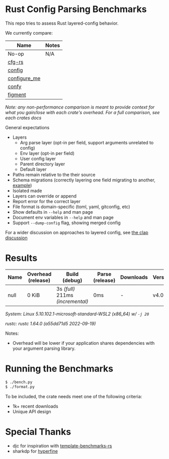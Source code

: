 # Rust Config Parsing Benchmarks

This repo tries to assess Rust layered-config behavior.

We currently compare:

Name                                                 | Notes
-----------------------------------------------------|------
No-op                                                | N/A
[cfg-rs](https://github.com/leptonyu/cfg-rs)  |
[config](https://github.com/mehcode/config-rs)  |
[configure_me](https://github.com/kixunil/configure_me)  |
[confy](https://github.com/rust-cli/confy)           |
[figment](https://github.com/SergioBenitez/Figment)  |

*Note: any non-performance comparison is meant to provide context for what you
gain/lose with each crate's overhead.  For a full comparison, see each crates
docs*

General expectations
- Layers
  - Arg parse layer (opt-in per field, support arguments unrelated to config)
  - Env layer (opt-in per field)
  - User config layer
  - Parent directory layer
  - Default layer
- Paths remain relative to the their source
- Schema migrations (correctly layering one field migrating to another, [example](https://github.com/crate-ci/cargo-release/commit/97170451d4a0d7b4b42032cee9507f6c67b898be#diff-cba64c21ab992eaad29fce147a08f4560a4769bc14682b8a96081a5fd02dbecd))
- Isolated made
- Layers can override or append
- Report error for the correct layer
- File format is domain-specific (toml, yaml, gitconfig, etc)
- Show defaults in `--help` and man page
- Document env variables in `--help` and man page
- Support `--dump-config` flag, showing merged config

For a wider discussion on approaches to layered config, see [the clap discussion](https://github.com/clap-rs/clap/discussions/2763)

# Results

Name | Overhead (release) | Build (debug) | Parse (release) | Downloads | Version
-----|--------------------|---------------|-----------------|-----------|--------
null | 0 KiB | 3s *(full)* <br/>211ms *(incremental)* | 0ms | - | v4.0.1

*System: Linux 5.10.102.1-microsoft-standard-WSL2 (x86_64) w/ `-j 20`*

*rustc: rustc 1.64.0 (a55dd71d5 2022-09-19)*

Notes:
- Overhead will be lower if your application shares dependencies with your argument parsing library.

# Running the Benchmarks

```bash
$ ./bench.py
$ ./format.py
```

To be included, the crate needs meet one of the following criteria:
- 1k+ recent downloads
- Unique API design

# Special Thanks

- djc for inspiration with [template-benchmarks-rs](https://github.com/djc/template-benchmarks-rs)
- sharkdp for [hyperfine](https://github.com/sharkdp/hyperfine)
